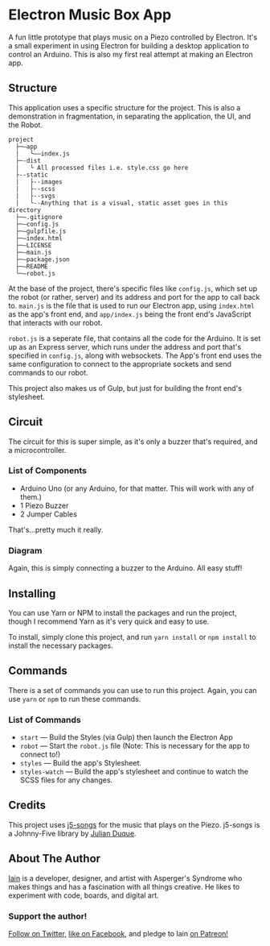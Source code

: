 # Electron Music Box App

A fun little prototype that plays music on a Piezo controlled by Electron. It's a small experiment in using Electron
for building a desktop application to control an Arduino. This is also my first real attempt at making an Electron app.

## Structure

This application uses a specific structure for the project. This is also a demonstration in fragmentation, in separating the application, the UI, and the Robot.

```
project
  ├─—app
  |   └——index.js
  ├─-dist
  |   └ All processed files i.e. style.css go here
  ├--static
  |   ├--images
  |   ├--scss
  |   ├--svgs
  |   └--Anything that is a visual, static asset goes in this directory
  ├─—.gitignore
  ├─—config.js
  ├─—gulpfile.js
  ├─—index.html
  ├─—LICENSE
  ├─—main.js
  ├─—package.json
  ├─—README
  └─—robot.js
```

At the base of the project, there's specific files like `config.js`, which set up the robot (or rather, server) and its address and port for the app to call back to. `main.js` is the file that is used to run our Electron app, using `index.html` as the app's front end, and `app/index.js` being the front end's JavaScript that interacts with our robot.

`robot.js` is a seperate file, that contains all the code for the Arduino. It is set up as an Express server, which runs under the address and port that's specified in `config.js`, along with websockets. The App's front end uses the same configuration to connect to the appropriate sockets and send commands to our robot.

This project also makes us of Gulp, but just for building the front end's stylesheet.

## Circuit

The circuit for this is super simple, as it's only a buzzer that's required, and a microcontroller.

### List of Components

* Arduino Uno (or any Arduino, for that matter. This will work with any of them.)
* 1 Piezo Buzzer
* 2 Jumper Cables

That's...pretty much it really.

### Diagram

Again, this is simply connecting a buzzer to the Arduino. All easy stuff!



## Installing

You can use Yarn or NPM to install the packages and run the project, though I recommend Yarn as it's very quick and easy to use.

To install, simply clone this project, and run `yarn install` or `npm install` to install the necessary packages.

## Commands

There is a set of commands you can use to run this project. Again, you can use `yarn` or `npm` to run these commands.

### List of Commands

* `start` — Build the Styles (via Gulp) then launch the Electron App
* `robot` — Start the `robot.js` file (Note: This is necessary for the app to connect to!)
* `styles` — Build the app's Stylesheet.
* `styles-watch` — Build the app's stylesheet and continue to watch the SCSS files for any changes.

## Credits

This project uses [j5-songs](https://github.com/julianduque/j5-songs) for the music that plays on the Piezo. j5-songs is a Johnny-Five library by [Julian Duque](https://twitter.com/julian_duque).

## About The Author

[Iain](https://twitter.com/IainIsCreative) is a developer, designer, and artist with Asperger's Syndrome who makes things and has a fascination with all things creative. He likes to experiment with code, boards, and digital art.

### Support the author!

[Follow on Twitter](https://twitter.com/IainIsCreative), [like on Facebook](https://facebook.com/IainIsCreative), and pledge to Iain [on Patreon!](https://patreon.com/IainIsCreative)
